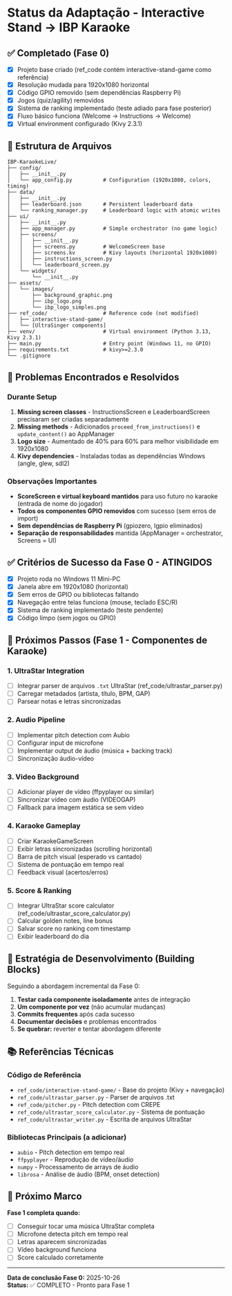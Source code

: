 # Status da Adaptação - Interactive Stand → IBP Karaoke

## ✅ Completado (Fase 0)
- [x] Projeto base criado (ref_code contém interactive-stand-game como referência)
- [x] Resolução mudada para 1920x1080 horizontal
- [x] Código GPIO removido (sem dependências Raspberry Pi)
- [x] Jogos (quiz/agility) removidos
- [x] Sistema de ranking implementado (teste adiado para fase posterior)
- [x] Fluxo básico funciona (Welcome → Instructions → Welcome)
- [x] Virtual environment configurado (Kivy 2.3.1)

## 📁 Estrutura de Arquivos

```
IBP-KaraokeLive/
├── config/
│   ├── __init__.py
│   └── app_config.py          # Configuration (1920x1080, colors, timing)
├── data/
│   ├── __init__.py
│   ├── leaderboard.json       # Persistent leaderboard data
│   └── ranking_manager.py     # Leaderboard logic with atomic writes
├── ui/
│   ├── __init__.py
│   ├── app_manager.py         # Simple orchestrator (no game logic)
│   ├── screens/
│   │   ├── __init__.py
│   │   ├── screens.py         # WelcomeScreen base
│   │   ├── screens.kv         # Kivy layouts (horizontal 1920x1080)
│   │   ├── instructions_screen.py
│   │   └── leaderboard_screen.py
│   └── widgets/
│       └── __init__.py
├── assets/
│   └── images/
│       ├── background_graphic.png
│       ├── ibp_logo.png
│       └── ibp_logo_simples.png
├── ref_code/                  # Reference code (not modified)
│   ├── interactive-stand-game/
│   └── [UltraSinger components]
├── venv/                      # Virtual environment (Python 3.13, Kivy 2.3.1)
├── main.py                    # Entry point (Windows 11, no GPIO)
├── requirements.txt           # kivy>=2.3.0
└── .gitignore
```

## 🐛 Problemas Encontrados e Resolvidos

### Durante Setup
1. **Missing screen classes** - InstructionsScreen e LeaderboardScreen precisaram ser criadas separadamente
2. **Missing methods** - Adicionados `proceed_from_instructions()` e `update_content()` ao AppManager
3. **Logo size** - Aumentado de 40% para 60% para melhor visibilidade em 1920x1080
4. **Kivy dependencies** - Instaladas todas as dependências Windows (angle, glew, sdl2)

### Observações Importantes
- **ScoreScreen e virtual keyboard mantidos** para uso futuro no karaoke (entrada de nome do jogador)
- **Todos os componentes GPIO removidos** com sucesso (sem erros de import)
- **Sem dependências de Raspberry Pi** (gpiozero, lgpio eliminados)
- **Separação de responsabilidades** mantida (AppManager = orchestrator, Screens = UI)

## ✅ Critérios de Sucesso da Fase 0 - ATINGIDOS

- [x] Projeto roda no Windows 11 Mini-PC
- [x] Janela abre em 1920x1080 (horizontal)
- [x] Sem erros de GPIO ou bibliotecas faltando
- [x] Navegação entre telas funciona (mouse, teclado ESC/R)
- [x] Sistema de ranking implementado (teste pendente)
- [x] Código limpo (sem jogos ou GPIO)

## 🔄 Próximos Passos (Fase 1 - Componentes de Karaoke)

### 1. UltraStar Integration
- [ ] Integrar parser de arquivos `.txt` UltraStar (ref_code/ultrastar_parser.py)
- [ ] Carregar metadados (artista, título, BPM, GAP)
- [ ] Parsear notas e letras sincronizadas

### 2. Audio Pipeline
- [ ] Implementar pitch detection com Aubio
- [ ] Configurar input de microfone
- [ ] Implementar output de áudio (música + backing track)
- [ ] Sincronização áudio-vídeo

### 3. Video Background
- [ ] Adicionar player de vídeo (ffpyplayer ou similar)
- [ ] Sincronizar vídeo com áudio (VIDEOGAP)
- [ ] Fallback para imagem estática se sem vídeo

### 4. Karaoke Gameplay
- [ ] Criar KaraokeGameScreen
- [ ] Exibir letras sincronizadas (scrolling horizontal)
- [ ] Barra de pitch visual (esperado vs cantado)
- [ ] Sistema de pontuação em tempo real
- [ ] Feedback visual (acertos/erros)

### 5. Score & Ranking
- [ ] Integrar UltraStar score calculator (ref_code/ultrastar_score_calculator.py)
- [ ] Calcular golden notes, line bonus
- [ ] Salvar score no ranking com timestamp
- [ ] Exibir leaderboard do dia

## 🎯 Estratégia de Desenvolvimento (Building Blocks)

Seguindo a abordagem incremental da Fase 0:
1. **Testar cada componente isoladamente** antes de integração
2. **Um componente por vez** (não acumular mudanças)
3. **Commits frequentes** após cada sucesso
4. **Documentar decisões** e problemas encontrados
5. **Se quebrar:** reverter e tentar abordagem diferente

## 📚 Referências Técnicas

### Código de Referência
- `ref_code/interactive-stand-game/` - Base do projeto (Kivy + navegação)
- `ref_code/ultrastar_parser.py` - Parser de arquivos .txt
- `ref_code/pitcher.py` - Pitch detection com CREPE
- `ref_code/ultrastar_score_calculator.py` - Sistema de pontuação
- `ref_code/ultrastar_writer.py` - Escrita de arquivos UltraStar

### Bibliotecas Principais (a adicionar)
- `aubio` - Pitch detection em tempo real
- `ffpyplayer` - Reprodução de vídeo/áudio
- `numpy` - Processamento de arrays de áudio
- `librosa` - Análise de áudio (BPM, onset detection)

## 🎤 Próximo Marco

**Fase 1 completa quando:**
- [ ] Conseguir tocar uma música UltraStar completa
- [ ] Microfone detecta pitch em tempo real
- [ ] Letras aparecem sincronizadas
- [ ] Vídeo background funciona
- [ ] Score calculado corretamente

---

**Data de conclusão Fase 0:** 2025-10-26  
**Status:** ✅ COMPLETO - Pronto para Fase 1